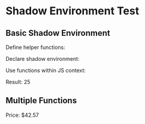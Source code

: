 # Shadow Environment Test

## Basic Shadow Environment

Define helper functions:

Declare shadow environment:

Use functions within JS context:

Result: 25

## Multiple Functions

Price: $42.57